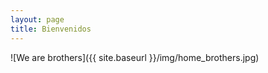 ```yaml
---
layout: page
title: Bienvenidos
---
```


![We are brothers]({{ site.baseurl }}/img/home_brothers.jpg)
